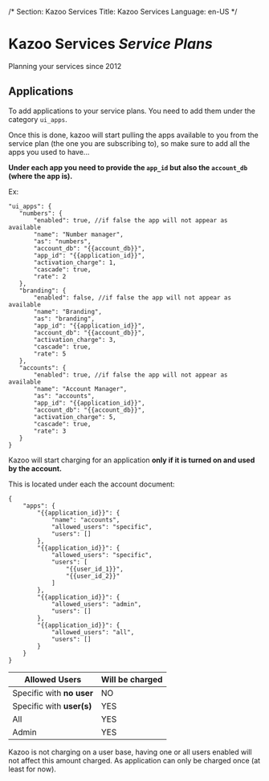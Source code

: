 /*
Section: Kazoo Services
Title: Kazoo Services
Language: en-US
*/

# Kazoo Services *Service Plans*
Planning your services since 2012


## Applications

To add applications to your service plans. You need to add them under the category `ui_apps`.

Once this is done, kazoo will start pulling the apps available to you from the service plan (the one you are subscribing to),
so make sure to add all the apps you used to have...

**Under each app you need to provide the `app_id` but also the `account_db` (where the app is).**


Ex:
```
"ui_apps": {
   "numbers": {
       "enabled": true, //if false the app will not appear as available
       "name": "Number manager",
       "as": "numbers",
       "account_db": "{{account_db}}",
       "app_id": "{{application_id}}",
       "activation_charge": 1,
       "cascade": true,
       "rate": 2
   },
   "branding": {
       "enabled": false, //if false the app will not appear as available
       "name": "Branding",
       "as": "branding",
       "app_id": "{{application_id}}",
       "account_db": "{{account_db}}",
       "activation_charge": 3,
       "cascade": true,
       "rate": 5
   },
   "accounts": {
       "enabled": true, //if false the app will not appear as available
       "name": "Account Manager",
       "as": "accounts",
       "app_id": "{{application_id}}",
       "account_db": "{{account_db}}",
       "activation_charge": 5,
       "cascade": true,
       "rate": 3
   }
}
```

Kazoo will start charging for an application **only if it is turned on and used by the account.**


This is located under each the account document:

```
{
    "apps": {
        "{{application_id}}": {
            "name": "accounts",
            "allowed_users": "specific",
            "users": []
        },
        "{{application_id}}": {
            "allowed_users": "specific",
            "users": [
                "{{user_id_1}}",
                "{{user_id_2}}"
            ]
        },
        "{{application_id}}": {
            "allowed_users": "admin",
            "users": []
        },
        "{{application_id}}": {
            "allowed_users": "all",
            "users": []
        }
    }
}
```


| Allowed Users  | Will be charged |
| ------------- | ------------- |
| Specific with **no user**  | NO  |
| Specific with **user(s)**  | YES  |
| All  | YES  |
| Admin | YES  |

Kazoo is not charging on a user base, having one or all users enabled will not affect this amount charged.
As application can only be charged once (at least for now).

